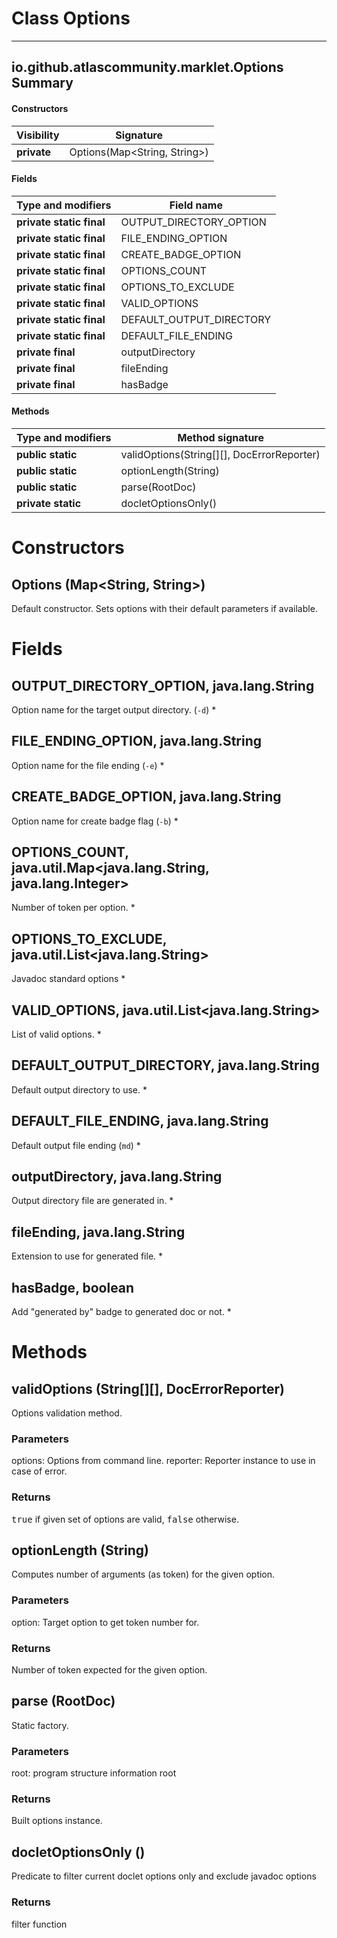 Class Options
=============
---
io.github.atlascommunity.marklet.Options
Summary
-------
#### Constructors
| Visibility  | Signature                    |
| ----------- | ---------------------------- |
| **private** | Options(Map<String, String>) |
#### Fields
| Type and modifiers       | Field name               |
| ------------------------ | ------------------------ |
| **private static final** | OUTPUT_DIRECTORY_OPTION  |
| **private static final** | FILE_ENDING_OPTION       |
| **private static final** | CREATE_BADGE_OPTION      |
| **private static final** | OPTIONS_COUNT            |
| **private static final** | OPTIONS_TO_EXCLUDE       |
| **private static final** | VALID_OPTIONS            |
| **private static final** | DEFAULT_OUTPUT_DIRECTORY |
| **private static final** | DEFAULT_FILE_ENDING      |
| **private final**        | outputDirectory          |
| **private final**        | fileEnding               |
| **private final**        | hasBadge                 |
#### Methods
| Type and modifiers | Method signature                           |
| ------------------ | ------------------------------------------ |
| **public static**  | validOptions(String[][], DocErrorReporter) |
| **public static**  | optionLength(String)                       |
| **public static**  | parse(RootDoc)                             |
| **private static** | docletOptionsOnly()                        |

Constructors
============
Options (Map<String, String>)
-----------------------------
Default constructor. Sets options with their default parameters if available.


Fields
======
OUTPUT_DIRECTORY_OPTION, java.lang.String
-----------------------------------------
Option name for the target output directory. (`-d`) *

FILE_ENDING_OPTION, java.lang.String
------------------------------------
Option name for the file ending (`-e`) *

CREATE_BADGE_OPTION, java.lang.String
-------------------------------------
Option name for create badge flag (`-b`) *

OPTIONS_COUNT, java.util.Map<java.lang.String, java.lang.Integer>
-----------------------------------------------------------------
Number of token per option. *

OPTIONS_TO_EXCLUDE, java.util.List<java.lang.String>
----------------------------------------------------
Javadoc standard options *

VALID_OPTIONS, java.util.List<java.lang.String>
-----------------------------------------------
List of valid options. *

DEFAULT_OUTPUT_DIRECTORY, java.lang.String
------------------------------------------
Default output directory to use. *

DEFAULT_FILE_ENDING, java.lang.String
-------------------------------------
Default output file ending (`md`) *

outputDirectory, java.lang.String
---------------------------------
Output directory file are generated in. *

fileEnding, java.lang.String
----------------------------
Extension to use for generated file. *

hasBadge, boolean
-----------------
Add "generated by" badge to generated doc or not. *


Methods
=======
validOptions (String[][], DocErrorReporter)
-------------------------------------------
Options validation method.
### Parameters
options: Options from command line.
reporter: Reporter instance to use in case of error.

### Returns
<tt>true</tt> if given set of options are valid, <tt>false</tt> otherwise.

optionLength (String)
---------------------
Computes number of arguments (as token) for the given option.
### Parameters
option: Target option to get token number for.

### Returns
Number of token expected for the given option.

parse (RootDoc)
---------------
Static factory.
### Parameters
root: program structure information root

### Returns
Built options instance.

docletOptionsOnly ()
--------------------
Predicate to filter current doclet options only and exclude javadoc options
### Returns
filter function



